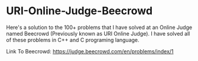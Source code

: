 # URI-Online-Judge-Beecrowd
Here's a solution to the 100+ problems that I have solved at an Online Judge named Beecrowd (Previously known as URI Online Judge). I have solved all of these problems in C++ and C programing language.

Link To Beecrowd:  https://judge.beecrowd.com/en/problems/index/1
